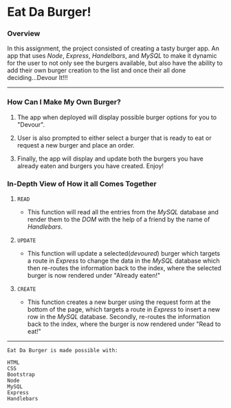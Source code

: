 # Eat Da Burger!

### **Overview**

In this assignment, the project consisted of creating a tasty burger app. An app that uses _Node_, _Express_, _Handelbars_, and _MySQL_ to make it dynamic for the user to not only see the burgers available, but also have the ability to add their own burger creation to the list and once their all done deciding...Devour It!!!

- - -

### **How Can I Make My Own Burger?** 

1. The app when deployed will display possible burger options for you to "Devour".

2. User is also prompted to either select a burger that is ready to eat or request a new burger and place an order.

3. Finally, the app will display and update both the burgers you have already eaten and burgers you have created. Enjoy!

### **In-Depth View of How it all Comes Together**

1. `READ`

    * This function will read all the entries from the _MySQL_ database and render them to the _DOM_ with the help of a friend by the name of _Handlebars_.


2. `UPDATE`

    * This function will update a selected(_devoured_) burger which targets a route in _Express_ to change the data in the _MySQL_ database which then re-routes the information back to the index, where the selected burger is now rendered under "Already eaten!"

3. `CREATE`

    * This function creates a new burger using the request form at the bottom of the page, which targets a route in _Express_ to insert a new row in the _MySQL_ database. Secondly, re-routes the information back to the index, where the burger is now rendered under "Read to eat!"

- - -

`Eat Da Burger is made possible with:`
```
HTML
CSS
Bootstrap
Node
MySQL
Express
Handlebars
```

